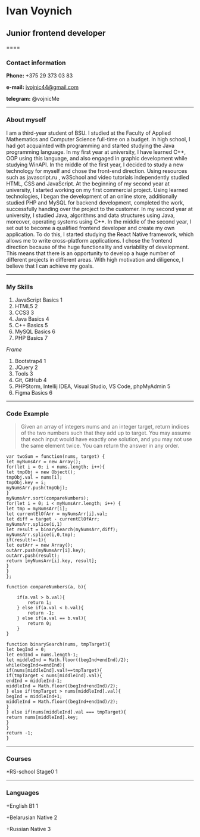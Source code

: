 # Ivan Voynich

## **Junior frontend developer**
====

### **Contact information**

**Phone:** +375 29 373 03 83

**e-mail:** ivojnic44@gmail.com

**telegram:** @vojnicMe

*********

### **About myself**

I am a third-year student of BSU. I studied at the Faculty of Applied Mathematics and Computer Science full-time on a budget. In high school, I had got acquainted with programming and started studying  the Java programming language. In my first year at university, I have learned C++, OOP using this language, and also engaged in graphic development while studying WinAPI. In the middle of the first year, I decided to study a new technology for myself and chose the front-end direction. Using resources such as javascript.ru , w3School and video tutorials independently studied HTML, CSS and JavaScript. At the beginning of my second year at university, I started working on my first commercial project. Using learned technologies, I began the development of an online store, additionally studied PHP and MySQL for backend development, completed the work, successfully handing over the project to the customer. In my second year at university, I studied Java, algorithms and data structures using Java, moreover, operating systems using C++. In the middle of the second year, I set out to become a qualified frontend developer and create my own application. To do this, I started studying the React Native framework, which allows me to write cross-platform applications.
I chose the frontend direction because of the huge functionality and variability of development. This means that there is an opportunity to develop a huge number of different projects in different areas. With high motivation and diligence, I believe that I can achieve my goals.

*********
### **My Skills**

1. JavaScript Basics 1
2. HTML5 2
3. CCS3 3
4. Java Basics 4
5. C++ Basics 5
6. MySQL Basics 6
7. PHP Basics 7

_Frame_

1. Bootstrap4 1
2. JQuery 2
3. Tools 3
4. Git, GitHub 4
5. PHPStorm, Intellij IDEA, Visual Studio, VS Code, phpMyAdmin 5
6. Figma Basics 6
*********

### **Code Example**
> Given an array of integers nums and an integer target, return indices of the two numbers such that they add up to target.
You may assume that each input would have exactly one solution, and you may not use the same element twice.
You can return the answer in any order.

```
var twoSum = function(nums, target) {
let myNumsArr = new Array();
for(let i = 0; i < nums.length; i++){
let tmpObj = new Object();
tmpObj.val = nums[i];
tmpObj.key = i;
myNumsArr.push(tmpObj);
}
myNumsArr.sort(compareNumbers);
for(let i = 0; i < myNumsArr.length; i++) {
let tmp = myNumsArr[i];
let currentElOfArr = myNumsArr[i].val;
let diff = target - currentElOfArr;
myNumsArr.splice(i,1)
let result = binarySearch(myNumsArr,diff);
myNumsArr.splice(i,0,tmp);
if(result!=-1){
let outArr = new Array();
outArr.push(myNumsArr[i].key);
outArr.push(result);
return [myNumsArr[i].key, result];
}
}
};

function compareNumbers(a, b){

    if(a.val > b.val){
        return 1;
    } else if(a.val < b.val){
        return -1;
    } else if(a.val == b.val){
        return 0;
    }
}

function binarySearch(nums, tmpTarget){
let begInd = 0;
let endInd = nums.length-1;
let middleInd = Math.floor((begInd+endInd)/2);
while(begInd<=endInd){
if(nums[middleInd].val!==tmpTarget){
if(tmpTarget < nums[middleInd].val){
endInd = middleInd-1;
middleInd = Math.floor((begInd+endInd)/2);
} else if(tmpTarget > nums[middleInd].val){
begInd = middleInd+1;
middleInd = Math.floor((begInd+endInd)/2);
}
} else if(nums[middleInd].val === tmpTarget){
return nums[middleInd].key;
}
}
return -1;
}
```

*********

### **Courses**

*RS-school Stage0 1

*********
### **Languages**

+English B1 1

+Belarusian Native 2

+Russian Native 3
